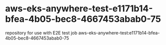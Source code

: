 # aws-eks-anywhere-test-e1171b14-bfea-4b05-bec8-4667453abab0-75
repository for use with E2E test job aws-eks-anywhere-test:e1171b14-bfea-4b05-bec8-4667453abab0-75
